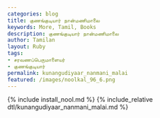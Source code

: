 ```yaml
---  
categories: blog  
title: குணங்குடியார் நான்மணிமாலை
keywords: More, Tamil, Books  
description: குணங்குடியார் நான்மணிமாலை
author: Tamilan  
layout: Ruby  
tags:     
- சரவணப்பெருமாளையர் 
- குணங்குடியார் 
permalink: kunangudiyaar_nanmani_malai  
featured: /images/noolkal_96_6.png  
---  
```

{% include install_nool.md %} 
{% include_relative dtl/kunangudiyaar_nanmani_malai.md %} 
